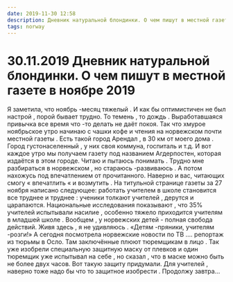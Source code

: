 ```yaml
---
date: 2019-11-30 12:58
description: Дневник натуральной блондинки. О чем пишут в местной газете в ноябре 2019
tags: norway
---
```

# 30.11.2019 Дневник натуральной блондинки. О чем пишут в местной газете в ноябре 2019

Я заметила, что ноябрь -месяц тяжелый . И как бы оптимистичен не был настрой , порой бывает трудно.  То темень , то дождь .  Выработавшаяся привычка все время что -то делать  не даёт покоя. Так что хмурое ноябрьское утро начинаю с чашки кофе и чтения на норвежском  почти местной газеты . Есть такой город Арендал , в 30 км от моего дома . Город густонаселенный , у них своя коммуна, госпиталь  и т.д. И вот каждое утро мы получаем газету под названием   Агдерпостен, которая издаётся в этом городе.  Читаю и пытаюсь понимать . Трудно  мне разбираться в норвежском , но стараюсь -развиваюсь .   А потом нахожусь под впечатлением от прочитанного. Наверно и вас, читающих смогу « впечатлить « и возмутить .  На титульной странице газеты за 27 ноября  написано следующее:  работать учителем в школе становится все труднее и труднее : ученики толкают учителей , дерутся и царапаются. Национальные исследования показывают , что 35% учителей испытывали насилие , особенно  тяжело приходится учителям в младшей школе .  Вообщем , у  норвежских детей - полная свобода действий.  Живя здесь , я  не удивляюсь .  «Детям -пряники, учителям -розги!»   А сегодня посмотрела норвежские новости по ТВ  ….  репортаж из тюрьмы в Осло. Там заключённые плюют тюремщикам в лицо . Так уже изобрели специальную защитную маску от плевков и один тюремщик уже испытывал на себе , но сказал , что в маске можно быть не более двух часов. Вот такую защиту придумали. Для учителей , наверно тоже надо бы что то защитное изобрести .       Продолжу завтра…
